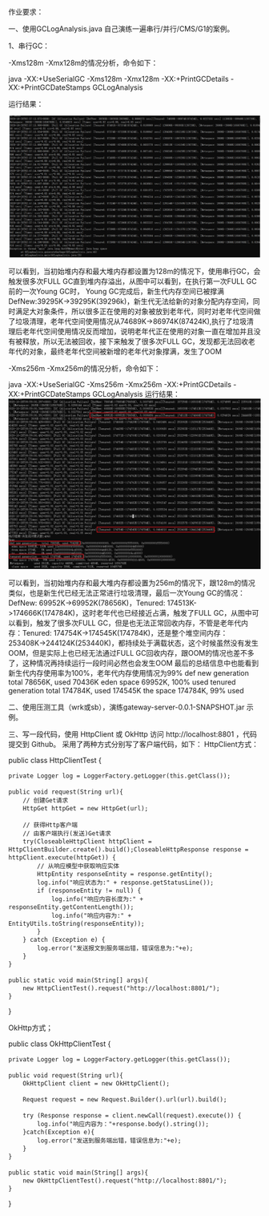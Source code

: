 
作业要求：


一、使用GCLogAnalysis.java 自己演练一遍串行/并行/CMS/G1的案例。

1、串行GC：

-Xms128m -Xmx128m的情况分析，命令如下：

java -XX:+UseSerialGC -Xms128m -Xmx128m -XX:+PrintGCDetails -XX:+PrintGCDateStamps  GCLogAnalysis

运行结果：

![image](https://github.com/wenhui5628/JAVA-000/blob/main/Week_02/img/%E4%B8%B2%E8%A1%8CGC-128.PNG)

可以看到，当初始堆内存和最大堆内存都设置为128m的情况下，使用串行GC，会触发很多次FULL GC直到堆内存溢出，从图中可以看到，在执行第一次FULL GC前的一次Young GC时，
Young GC完成后，新生代内存空间已被撑满DefNew:39295K->39295K(39296k)，新生代无法给新的对象分配内存空间，同时满足大对象条件，所以很多正在使用的对象被放到老年代，同时对老年代空间做了垃圾清理，老年代空间使用情况从74689K->86974K(87424K),执行了垃圾清理后老年代空间使用情况反而增加，说明老年代正在使用的对象一直在增加并且没有被释放，所以无法被回收，接下来触发了很多次FULL GC，发现都无法回收老年代的对象，最终老年代空间被新增的老年代对象撑满，发生了OOM

-Xms256m -Xmx256m的情况分析，命令如下：

java -XX:+UseSerialGC -Xms256m -Xmx256m -XX:+PrintGCDetails -XX:+PrintGCDateStamps  GCLogAnalysis
运行结果：
![image](https://github.com/wenhui5628/JAVA-000/blob/main/Week_02/img/%E4%B8%B2%E8%A1%8CGC-256.png)

可以看到，当初始堆内存和最大堆内存都设置为256m的情况下，跟128m的情况类似，也是新生代已经无法正常进行垃圾清理，最后一次Young GC的情况：DefNew: 69952K->69952K(78656K)，Tenured: 174513K->174666K(174784K)，这时老年代也已经接近占满，触发了FULL GC，从图中可以看到，触发了很多次FULL GC，但是也无法正常回收内存，不管是老年代内存：Tenured: 174754K->174545K(174784K)，还是整个堆空间内存：253408K->244124K(253440K)，都持续处于满载状态，这个时候虽然没有发生OOM，但是实际上也已经无法通过FULL GC回收内存，跟OOM的情况也差不多了，这种情况再持续运行一段时间必然也会发生OOM
最后的总结信息中也能看到新生代内存使用率为100%，老年代内存使用情况为99%
def new generation   total 78656K, used 70436K
eden space 69952K, 100% used
tenured generation   total 174784K, used 174545K
the space 174784K,  99% used

二、使用压测工具（wrk或sb），演练gateway-server-0.0.1-SNAPSHOT.jar 示例。


三、写一段代码，使用 HttpClient 或 OkHttp 访问 http://localhost:8801 ，代码提交到 Github。
采用了两种方式分别写了客户端代码，如下：
HttpClient方式：


public class HttpClientTest {

    private Logger log = LoggerFactory.getLogger(this.getClass());

    public void request(String url){
        // 创建Get请求
        HttpGet httpGet = new HttpGet(url);

        // 获得Http客户端
        // 由客户端执行(发送)Get请求
        try(CloseableHttpClient httpClient = HttpClientBuilder.create().build();CloseableHttpResponse response = httpClient.execute(httpGet)) {
            // 从响应模型中获取响应实体
            HttpEntity responseEntity = response.getEntity();
            log.info("响应状态为:" + response.getStatusLine());
            if (responseEntity != null) {
                log.info("响应内容长度为:" + responseEntity.getContentLength());
                log.info("响应内容为:" + EntityUtils.toString(responseEntity));
            }
        } catch (Exception e) {
            log.error("发送报文到服务端出错，错误信息为:"+e);
        }
    }

    public static void main(String[] args){
        new HttpClientTest().request("http://localhost:8801/");
    }
}


OkHttp方式；

public class OkHttpClientTest {

    private Logger log = LoggerFactory.getLogger(this.getClass());

    public void request(String url){
        OkHttpClient client = new OkHttpClient();

        Request request = new Request.Builder().url(url).build();

        try (Response response = client.newCall(request).execute()) {
            log.info("响应内容为："+response.body().string());
        }catch(Exception e){
            log.error("发送到服务端出错，错误信息为:"+e);
        }
    }

    public static void main(String[] args){
        new OkHttpClientTest().request("http://localhost:8801/");
    }
}


